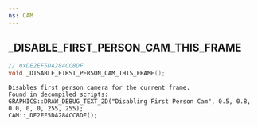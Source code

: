 ```yaml
---
ns: CAM
---
```

## _DISABLE_FIRST_PERSON_CAM_THIS_FRAME

```c
// 0xDE2EF5DA284CC8DF
void _DISABLE_FIRST_PERSON_CAM_THIS_FRAME();
```

```
Disables first person camera for the current frame.  
Found in decompiled scripts:  
GRAPHICS::DRAW_DEBUG_TEXT_2D("Disabling First Person Cam", 0.5, 0.8, 0.0, 0, 0, 255, 255);  
CAM::_DE2EF5DA284CC8DF();  
```

